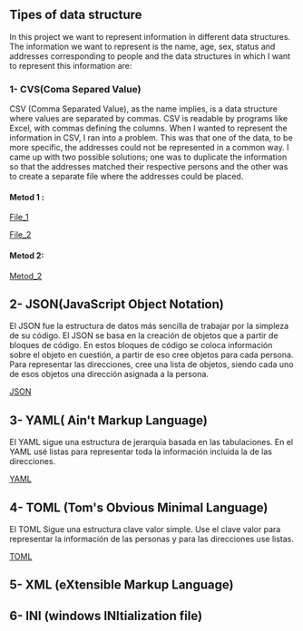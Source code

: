 ## Tipes of data structure

In this project we want to represent information in different data structures. The information we want to represent is the name, age, sex, status and addresses corresponding to people and the data structures in which I want to represent this information are:

### 1- CVS(Coma Separed Value)

CSV (Comma Separated Value), as the name implies, is a data structure where values ​​are separated by commas. CSV is readable by programs like Excel, with commas defining the columns. When I wanted to represent the information in CSV, I ran into a problem. This was that one of the data, to be more specific, the addresses could not be represented in a common way. I came up with two possible solutions; one was to duplicate the information so that the addresses matched their respective persons and the other was to create a separate file where the addresses could be placed.

#### Metod 1 :

[File_1](https://github.com/kevin-pbdata-structure-personal-information/blob/master/person_metod_1_file_1%20.csv)

[File_2](https://github.com/kevin-pb/data-structure-personal-information/blob/master/person_metod_1_file_2.csv)

#### Metod 2:

[Metod_2](https://github.com/kevin-pb/data-structure-personal-information/blob/master/person_metod_2.csv)

## 2- JSON(JavaScript Object Notation)

El JSON fue la estructura de datos más sencilla de trabajar por la simpleza de su código. El JSON se basa en la creación de objetos que a partir de bloques de código. En estos bloques de código se coloca información sobre el objeto en cuestión, a partir de eso cree objetos para cada persona. Para representar las direcciones, cree una lista de objetos, siendo cada uno de esos objetos una dirección asignada a la persona.

[JSON](https://github.com/kevin-pb/data-structure-personal-information/blob/master/person.json)

## 3- YAML( Ain't Markup Language)

El YAML sigue una estructura de jerarquía basada en las tabulaciones. En el YAML usé listas para representar toda la información incluida la de las direcciones.

[YAML](https://github.com/kevin-pb/data-structure-personal-information/blob/master/person.yaml)

## 4- TOML (Tom's Obvious Minimal Language)

El TOML Sigue una estructura clave valor simple. Use el clave valor para representar la información de las personas y para las direcciones use listas.

[TOML](https://github.com/kevin-pb/data-structure-personal-information/blob/master/person.yaml)

## 5- XML (eXtensible Markup Language)

## 6- INI (windows INItialization file)

 